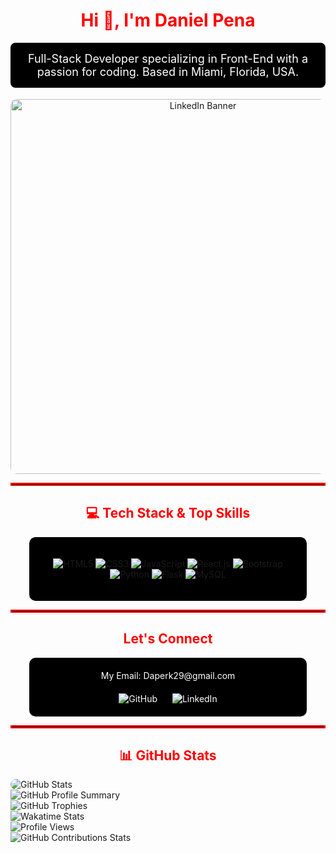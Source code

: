 <div align="center">
  <h1 style="color: #FF0000;">Hi 👋, I'm Daniel Pena</h1>
  <p style="color: #FFFFFF; background-color: #000000; padding: 15px; border-radius: 8px; font-size: 18px;">
    Full-Stack Developer specializing in Front-End with a passion for coding. Based in Miami, Florida, USA.
  </p>
  <a href="https://www.linkedin.com/in/daniel-pena-90834b255/">
    <img src="https://media3.giphy.com/media/v1.Y2lkPTc5MGI3NjExbHE4Ymx5NzlucDJwZjJsbDl0cWR1dDdwd2FieGQ4aGlzNXQ5eWhkaCZlcD12MV9pbnRlcm5hbF9naWZfYnlfaWQmY3Q9Zw/SWoSkN6DxTszqIKEqv/giphy.webp" alt="LinkedIn Banner" width="600" style="border-radius: 10px;"/>
  </a>
</div>

<hr style="border: 2px solid #FF0000;">

<h2 align="center" style="color: #FF0000;">💻 Tech Stack & Top Skills</h2>
<div align="center" style="background-color: #000000; padding: 20px; border-radius: 10px; width: 80%; margin: 0 auto;">
  <p>
    <img src="https://img.shields.io/badge/HTML5-%23E34F26.svg?style=flat&logo=html5&logoColor=white" alt="HTML5">
    <img src="https://img.shields.io/badge/CSS3-%231572B6.svg?style=flat&logo=css3&logoColor=white" alt="CSS3">
    <img src="https://img.shields.io/badge/JavaScript-%23F7DF1E.svg?style=flat&logo=javascript&logoColor=%23black" alt="JavaScript">
    <img src="https://img.shields.io/badge/React-%2361DAFB.svg?style=flat&logo=react&logoColor=white" alt="React.js">
    <img src="https://img.shields.io/badge/Bootstrap-%237D1D7F.svg?style=flat&logo=bootstrap&logoColor=white" alt="Bootstrap">
    <img src="https://img.shields.io/badge/Python-%233673A1.svg?style=flat&logo=python&logoColor=white" alt="Python">
    <img src="https://img.shields.io/badge/Flask-%23000000.svg?style=flat&logo=flask&logoColor=white" alt="Flask">
    <img src="https://img.shields.io/badge/MySQL-%234479A1.svg?style=flat&logo=mysql&logoColor=white" alt="MySQL">
  </p>
</div>

<hr style="border: 2px solid #FF0000;">

<h2 align="center" style="color: #FF0000;">Let's Connect</h2>
<div align="center" style="background-color: #000000; padding: 20px; border-radius: 10px; width: 80%; margin: 0 auto; color: white;">
    <div style="display: flex; flex-direction: column; align-items: center; margin-bottom: 20px;">
        <span style="display: block; text-align: center;">My Email: Daperk29@gmail.com</span>
    </div>
    <a href="https://github.com/daperk" style="display: inline-block; text-decoration: none; color: white; margin-right: 20px;">
        <img src="https://img.shields.io/badge/GitHub-%23121011.svg?style=flat&logo=github&logoColor=white" alt="GitHub">
    </a>
    <a href="https://www.linkedin.com/in/daniel-pena-90834b255/" style="display: inline-block; text-decoration: none; color: white;">
        <img src="https://img.shields.io/badge/LinkedIn-%230077B5.svg?logo=linkedin&logoColor=white" alt="LinkedIn">
    </a>
</div>


<hr style="border: 2px solid #FF0000;">

<h2 align="center" style="color: #FF0000;">📊 GitHub Stats</h2>
<div style="display: flex; flex-direction:column;">
  <img src="https://github-readme-stats.vercel.app/api?username=daperk&show_icons=true&theme=dark" alt="GitHub Stats" style="border-radius: 10px;">
  <img src="https://github-profile-summary-cards.vercel.app/api/cards/profile-details?username=daperk&theme=dark" alt="GitHub Profile Summary">
  <img src="https://github-profile-trophy.vercel.app/?username=daperk&theme=darkhub&no-frame=true&column=7" alt="GitHub Trophies">
<img src="https://github-readme-stats.vercel.app/api/wakatime?username=your_wakatime_username&theme=dark" alt="Wakatime Stats">
<img src="https://komarev.com/ghpvc/?username=daperk&color=blue&style=flat-square" alt="Profile Views">
<img src="https://github-contributions-stats.vercel.app/api/?username=daperk" alt="GitHub Contributions Stats">
</div>


